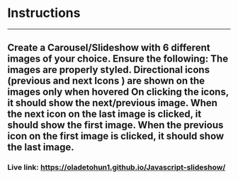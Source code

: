 # Instructions
---
Create a Carousel/Slideshow with 6 different images of  your choice. Ensure the following:
The images are properly styled.
Directional icons (previous and next Icons ) are shown on the images only when hovered
On clicking the icons, it should show the next/previous image. 
When the next icon on the last image is clicked, it should show the first image.
When the previous icon on the first image is clicked, it should show the last image.
---
### Live link: https://oladetohun1.github.io/Javascript-slideshow/
